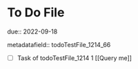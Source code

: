 # To Do File

due:: 2022-09-18

metadatafield:: todoTestFile_1214_66

- [ ] Task of todoTestFile_1214 1 [[Query me]]
